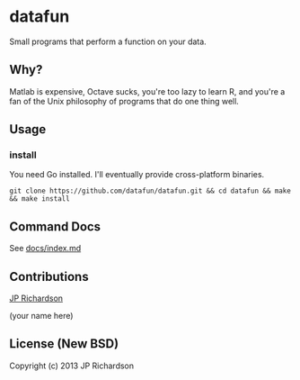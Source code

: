 
datafun
=======

Small programs that perform a function on your data.



Why?
----

Matlab is expensive, Octave sucks, you're too lazy to learn R, and you're a fan of the Unix philosophy of programs that do one thing well.


Usage
-----




### install

You need Go installed. I'll eventually provide cross-platform binaries.


    git clone https://github.com/datafun/datafun.git && cd datafun && make && make install



Command Docs
------------

See [docs/index.md](https://github.com/datafun/datafun/blob/master/docs/index.md)



Contributions
-------------

[JP Richardson](http://about.me/jprichardson)

(your name here)



License (New BSD)
----------------

Copyright (c) 2013 JP Richardson

